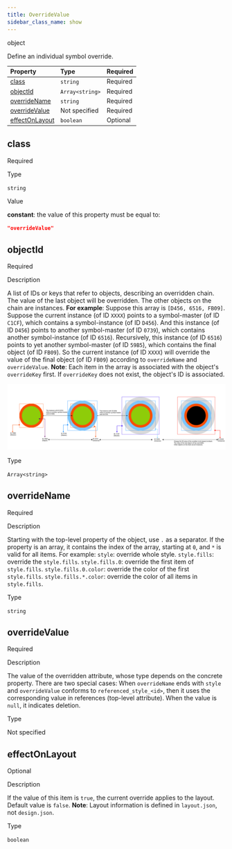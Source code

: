 ```yaml
---
title: OverrideValue
sidebar_class_name: show
---
```


<div className="section-type">

<div className="badge-type">object</div>

</div>

Define an individual symbol override.

<div className="property-preview">

<div className="property-table">

| Property                          | Type            | Required                                            |
| :-------------------------------- | :-------------- | :-------------------------------------------------- |
| [class](#class)                   | `string`        | <span className="property-required">Required</span> |
| [objectId](#objectid)             | `Array<string>` | <span className="property-required">Required</span> |
| [overrideName](#overridename)     | `string`        | <span className="property-required">Required</span> |
| [overrideValue](#overridevalue)   | Not specified   | <span className="property-required">Required</span> |
| [effectOnLayout](#effectonlayout) | `boolean`       | <span className="property-optional">Optional</span> |

</div>

</div>

<div className="property">

<div className="property-heading">

## class

<span className="property-required">Required</span>

</div>

<div className="property-item">

Type

`string`

</div>

<div className="property-item">

Value

<div className="value-description">

**constant**: the value of this property must be equal to:

```json
"overrideValue"
```

</div>

</div>

</div>

<div className="property">

<div className="property-heading">

## objectId

<span className="property-required">Required</span>

</div>

<div className="property-item">

Description

A list of IDs or keys that refer to objects, describing an overridden chain. The value of the last object will be overridden. The other objects on the chain are instances.
**For example**:
Suppose this array is `[D456, 6516, FB09]`.
Suppose the current instance (of ID `XXXX`) points to a symbol-master (of ID `C1CF`), which contains a symbol-instance (of ID `D456`).
And this instance (of ID `D456`) points to another symbol-master (of ID `0739`), which contains another symbol-instance (of ID `6516`).
Recursively, this instance (of ID `6516`) points to yet another symbol-master (of ID `59B5`), which contains the final object (of ID `FB09`).
So the current instance (of ID `XXXX`) will override the value of the final object (of ID `FB09`) according to `overrideName` and `overrideValue`.
**Note**: Each item in the array is associated with the object's `overrideKey` first. If `overrideKey` does not exist, the object's ID is associated.

</div>

<div className="property-item">

<p></p>

<div className="property-images">

<img src="https://raw.githubusercontent.com/verygoodgraphics/resource/main/img/vector/Symbol/overrideValue_objectId.png" alt="" />

</div>

</div>

<div className="property-item">

Type

`Array<string>`

</div>

</div>

<div className="property">

<div className="property-heading">

## overrideName

<span className="property-required">Required</span>

</div>

<div className="property-item">

Description

Starting with the top-level property of the object, use `.` as a separator.
If the property is an array, it contains the index of the array, starting at `0`, and `*` is valid for all items.
For example:
`style`: override whole style.
`style.fills`: override the `style.fills`.
`style.fills.0`: override the first item of `style.fills`.
`style.fills.0.color`: override the color of the first `style.fills`.
`style.fills.*.color`: override the color of all items in `style.fills`.

</div>

<div className="property-item">

Type

`string`

</div>

</div>

<div className="property">

<div className="property-heading">

## overrideValue

<span className="property-required">Required</span>

</div>

<div className="property-item">

Description

The value of the overridden attribute, whose type depends on the concrete property. There are two special cases:
When `overrideName` ends with `style` and `overrideValue` conforms to `referenced_style_<id>`, then it uses the corresponding value in references (top-level attribute).
When the value is `null`, it indicates deletion.

</div>

<div className="property-item">

Type

Not specified

</div>

</div>

<div className="property">

<div className="property-heading">

## effectOnLayout

<span className="property-optional">Optional</span>

</div>

<div className="property-item">

Description

If the value of this item is `true`, the current override applies to the layout.
Default value is `false`.
**Note**: Layout information is defined in `layout.json`, not `design.json`.

</div>

<div className="property-item">

Type

`boolean`

</div>

</div>
